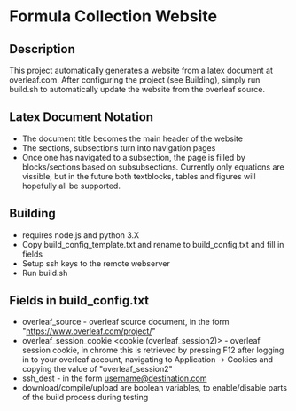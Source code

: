 # Formula Collection Website

## Description
This project automatically generates a website from a latex document at overleaf.com. After configuring the project (see Building), simply run build.sh to automatically update the website from the overleaf source.

## Latex Document Notation
- The document title becomes the main header of the website
- The sections, subsections turn into navigation pages
- Once one has navigated to a subsection, the page is filled by blocks/sections based on subsubsections. Currently only equations are vissible, but in the future both textblocks, tables and figures will hopefully all be supported.

## Building
- requires node.js and python 3.X
- Copy build_config_template.txt and rename to build_config.txt and fill in fields
- Setup ssh keys to the remote webserver
- Run build.sh

## Fields in build_config.txt
- overleaf_source <overleaf source document> - overleaf source document, in the form "https://www.overleaf.com/project/<project id>"
- overleaf_session_cookie <cookie (overleaf_session2)> - overleaf session cookie, in chrome this is retrieved by pressing F12 after logging in to your overleaf account, navigating to Application -> Cookies and copying the value of "overleaf_session2"
- ssh_dest <ssh destination> - in the form username@destination.com
- download/compile/upload are boolean variables, to enable/disable parts of the build process during testing
